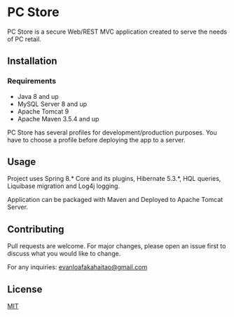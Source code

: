 # PC Store

PC Store is a secure Web/REST MVC application created to serve the needs of PC retail.

## Installation

### Requirements
* Java 8 and up
* MySQL Server 8 and up
* Apache Tomcat 9
* Apache Maven 3.5.4 and up

PC Store has several profiles for development/production purposes. You have to choose a profile before deploying the app to a server.

## Usage

Project uses Spring 8.* Core and its plugins, Hibernate 5.3.*, HQL queries, Liquibase migration and Log4j logging.

Application can be packaged with Maven and Deployed to Apache Tomcat Server.

## Contributing
Pull requests are welcome. For major changes, please open an issue first to discuss what you would like to change.

For any inquiries: evanloafakahaitao@gmail.com

## License
[MIT](https://choosealicense.com/licenses/mit/)
